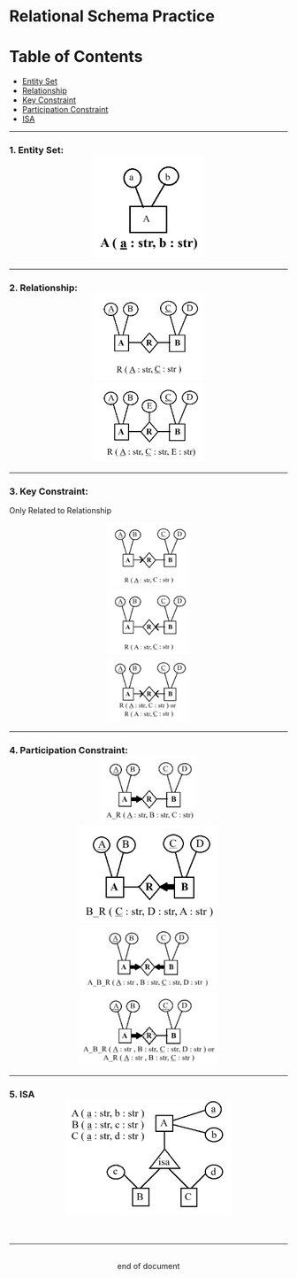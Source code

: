 # Relational Schema Practice
# Table of Contents
- [Entity Set](#1-entity-set-erd)
- [Relationship](#2-relationship-rd-rd)
- [Key Constraint](#3-key-constraint)
- [Participation Constraint](#4-participation-constraint-pc1-pc2-pc3-pc4)
- [ISA](#5-isa-kcd)
---
### 1. Entity Set: <div style="margin-left: auto; margin-right: auto; width: 40%"> ![ERD](Images\P1\P1_1.png) </div>
---
### 2. Relationship:<div style="margin-left: auto; margin-right: auto; width: 40%"> ![RD](Images\P1\P1_2.png) </div><div style="margin-left: auto; margin-right: auto; width: 40%"> ![RD](Images\P1\P1_2.1.png) </div>
---
### 3.  Key Constraint:
   Only Related to Relationship<div style="margin-left: auto; margin-right: auto; width: 30%"> ![KCD1](Images\P1\P1_3.png) </div><div style="margin-left: auto; margin-right: auto; width: 30%"> ![KCD](Images\P1\P1_3.1.png) </div><div style="margin-left: auto; margin-right: auto; width: 30%"> ![KCD2](Images\P1\P1_3.2.png) </div>

---
### 4. Participation Constraint:<div style="margin-left: auto; margin-right: auto; width: 35%"> ![PC1](Images\P1\P1_4.png) </div><div style="margin-left: auto; margin-right: auto; width: 50%"> ![PC2](Images\P1\P1_4.1.png) </div><div style="margin-left: auto; margin-right: auto; width: 50%"> ![PC3](Images\P1\P1_4.2.png) </div><div style="margin-left: auto; margin-right: auto; width: 50%"> ![PC4](Images\P1\P1_4.3.png) </div>
---
### 5. ISA<div style="margin-left: auto; margin-right: auto; width: 60%"> ![KCD](Images\P1\P1_5.png) </div>
<br>

---
<br>
<div style="display:relative; text-align: center;">end of document</div>